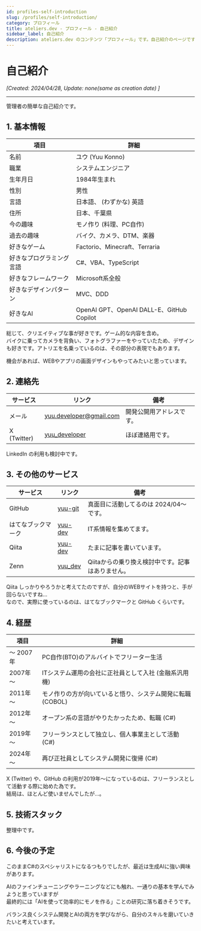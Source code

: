 ```yaml
---
id: profiles-self-introduction
slug: /profiles/self-introduction/
category: プロフィール
title: ateliers.dev - プロフィール - 自己紹介
sidebar_label: 自己紹介
description: ateliers.dev のコンテンツ「プロフィール」です。自己紹介のページです。
---
```


# 自己紹介

*[Created: 2024/04/28, Update: none(same as creation date) ]*

---

管理者の簡単な自己紹介です。

## 1. 基本情報

| 項目 | 詳細 |
| --- | --- |
| 名前 | ユウ (Yuu Konno) |
| 職業 | システムエンジニア |
| 生年月日 | 1984年生まれ |
| 性別 | 男性 |
| 言語 | 日本語、 (わずかな) 英語 |
| 住所 | 日本、千葉県 |
| 今の趣味 | モノ作り (料理、PC自作) |
| 過去の趣味 | バイク、カメラ、DTM、楽器  |
| 好きなゲーム | Factorio、Minecraft、Terraria |
| 好きなプログラミング言語 | C#、VBA、TypeScript |
| 好きなフレームワーク | Microsoft系全般 |
| 好きなデザインパターン | MVC、DDD |
| 好きなAI | OpenAI GPT、OpenAI DALL-E、GitHub Copilot |

総じて、クリエイティブな事が好きです。ゲーム的な内容を含め。  
バイクに乗ってカメラを背負い、フォトグラファーをやっていたため、デザインも好きです。アトリエを名乗っているのは、その部分の表現でもあります。

機会があれば、WEBやアプリの画面デザインもやってみたいと思っています。

## 2. 連絡先

| サービス | リンク | 備考 |
| --- | --- | --- |
| メール | [yuu.developer@gmail.com](mailto:yuu.developer@gmail.com) | 開発公開用アドレスです。 |
| X (Twitter) | [yuu_developer](https://twitter.com/yuu_developer) | ほぼ連絡用です。 |

LinkedIn の利用も検討中です。

## 3. その他のサービス

| サービス | リンク | 備考 |
| --- | --- | --- |
| GitHub | [yuu-git](http://github.com/yuu-git) | 真面目に活動してるのは 2024/04～ です。 |
| はてなブックマーク | [yuu-dev](https://b.hatena.ne.jp/yuu-dev/) | IT系情報を集めてます。 |
| Qiita | [yuu-dev](https://qiita.com/yuu-dev) | たまに記事を書いています。 |
| Zenn | [yuu_dev](https://zenn.dev/yuu_dev) | Qiitaからの乗り換え検討中です。記事はありません。 |

Qiita しっかりやろうかと考えてたのですが、自分のWEBサイトを持つと、手が回らないですね…  
なので、実際に使っているのは、はてなブックマークと GitHub くらいです。

## 4. 経歴

| 項目 | 詳細 |
| --- | --- |
| ～ 2007年 | PC自作(BTO)のアルバイトでフリーター生活 |
| 2007年 ～ | ITシステム運用の会社に正社員として入社 (金融系汎用機) |
| 2011年 ～ | モノ作りの方が向いていると悟り、システム開発に転職 (COBOL) |
| 2012年 ～ | オープン系の言語がやりたかったため、転職 (C#) |
| 2019年 ～ | フリーランスとして独立し、個人事業主として活動 (C#) |
| 2024年 ～ | 再び正社員としてシステム開発に復帰 (C#) |

X (Twitter) や、GitHub の利用が2019年～になっているのは、フリーランスとして活動する際に始めた為です。  
結局は、ほとんど使いませんでしたが…。

## 5. 技術スタック

整理中です。

## 6. 今後の予定

このままC#のスペシャリストになるつもりでしたが、最近は生成AIに強い興味があります。

AIのファインチューニングやラーニングなどにも触れ、一通りの基本を学んでみようと思っていますが  
最終的には「AIを使って効率的にモノを作る」ことの研究に落ち着きそうです。

バランス良くシステム開発とAIの両方を学びながら、自分のスキルを磨いていきたいと考えています。
